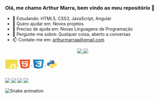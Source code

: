 ### Olá, me chamo Arthur Marra, bem vindo ao meu repositório 👋

- 🌱 Estudando: HTML5, CSS3, JavaScript, Angular
- 👯 Quero ajudar em: Novos projetos
- 🤔 Preciso de ajuda em: Novas Linguagens de Programação
- 💬 Pergunte-me sobre: Qualquer coisa, aberto a conversas
- 📫 Contate-me em: arthurmarraa@gmail.com

<div align="center">
  <a href="https://github.com/arthurmarra">
  <img height="165em" src="https://github-readme-stats.vercel.app/api?username=arthurmarra&show_icons=true&theme=dark&include_all_commits=true&count_private=true"/>
  <img height="165em" src="https://github-readme-stats.vercel.app/api/top-langs/?username=arthurmarra&layout=compact&langs_count=7&theme=dark"/>
</div>
 <div style="display: inline_block"><br>
  <img align="center" alt="Marra-Js" height="30" width="40" src="https://raw.githubusercontent.com/devicons/devicon/master/icons/javascript/javascript-plain.svg">
  <img align="center" alt="Marra-HTML" height="30" width="40" src="https://raw.githubusercontent.com/devicons/devicon/master/icons/html5/html5-original.svg">
  <img align="center" alt="Marra-CSS" height="30" width="40" src="https://raw.githubusercontent.com/devicons/devicon/master/icons/css3/css3-original.svg">
  <img align="center" alt="Marra-Python" height="30" width="40" src="https://raw.githubusercontent.com/devicons/devicon/master/icons/python/python-original.svg">        
</div>
  
##
  
<div>
  <a href="https://www.instagram.com/marrarthur/" target="_blank"><img src="https://img.shields.io/badge/-Instagram-%23E4405F?style=for-the-badge&logo=instagram&logoColor=white" target="_blank"></a>
 	<a href="https://www.twitch.tv/maarratv" target="_blank"><img src="https://img.shields.io/badge/Twitch-9146FF?style=for-the-badge&logo=twitch&logoColor=white" target="_blank"></a>
  <a href = "mailto:arthurmarraa@gmail.com"><img src="https://img.shields.io/badge/-Gmail-%23333?style=for-the-badge&logo=gmail&logoColor=white" target="_blank"></a>
  <a href="https://www.linkedin.com/in/arthur-henrique-mendes-marra-5b12101a5/" target="_blank"><img src="https://img.shields.io/badge/-LinkedIn-%230077B5?style=for-the-badge&logo=linkedin&logoColor=white" target="_blank"></a> 
</div>
  
![Snake animation](https://github.com/arthurmarra/arthurmarra/blob/output/github-contribution-grid-snake.svg)
